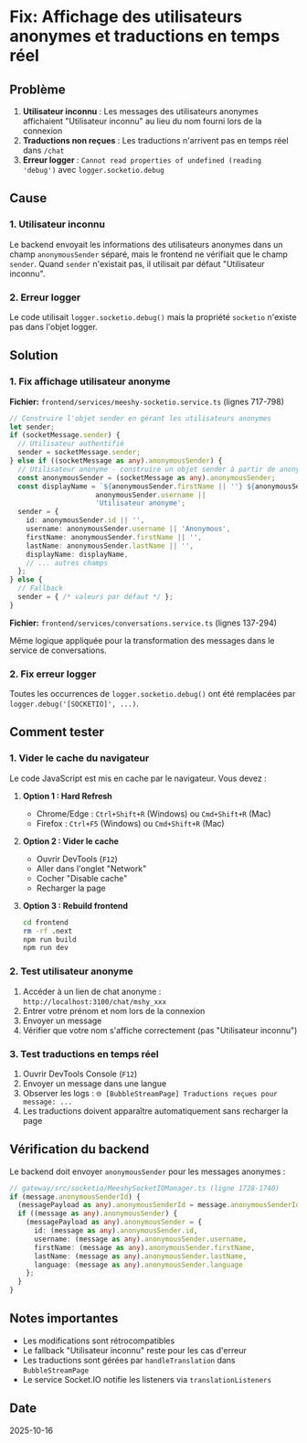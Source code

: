 # Fix: Affichage des utilisateurs anonymes et traductions en temps réel

## Problème

1. **Utilisateur inconnu** : Les messages des utilisateurs anonymes affichaient "Utilisateur inconnu" au lieu du nom fourni lors de la connexion
2. **Traductions non reçues** : Les traductions n'arrivent pas en temps réel dans `/chat`
3. **Erreur logger** : `Cannot read properties of undefined (reading 'debug')` avec `logger.socketio.debug`

## Cause

### 1. Utilisateur inconnu
Le backend envoyait les informations des utilisateurs anonymes dans un champ `anonymousSender` séparé, mais le frontend ne vérifiait que le champ `sender`. Quand `sender` n'existait pas, il utilisait par défaut "Utilisateur inconnu".

### 2. Erreur logger
Le code utilisait `logger.socketio.debug()` mais la propriété `socketio` n'existe pas dans l'objet logger.

## Solution

### 1. Fix affichage utilisateur anonyme

**Fichier:** `frontend/services/meeshy-socketio.service.ts` (lignes 717-798)

```typescript
// Construire l'objet sender en gérant les utilisateurs anonymes
let sender;
if (socketMessage.sender) {
  // Utilisateur authentifié
  sender = socketMessage.sender;
} else if ((socketMessage as any).anonymousSender) {
  // Utilisateur anonyme - construire un objet sender à partir de anonymousSender
  const anonymousSender = (socketMessage as any).anonymousSender;
  const displayName = `${anonymousSender.firstName || ''} ${anonymousSender.lastName || ''}`.trim() || 
                     anonymousSender.username || 
                     'Utilisateur anonyme';
  sender = {
    id: anonymousSender.id || '',
    username: anonymousSender.username || 'Anonymous',
    firstName: anonymousSender.firstName || '',
    lastName: anonymousSender.lastName || '',
    displayName: displayName,
    // ... autres champs
  };
} else {
  // Fallback
  sender = { /* valeurs par défaut */ };
}
```

**Fichier:** `frontend/services/conversations.service.ts` (lignes 137-294)

Même logique appliquée pour la transformation des messages dans le service de conversations.

### 2. Fix erreur logger

Toutes les occurrences de `logger.socketio.debug()` ont été remplacées par `logger.debug('[SOCKETIO]', ...)`.

## Comment tester

### 1. Vider le cache du navigateur

Le code JavaScript est mis en cache par le navigateur. Vous devez :

1. **Option 1 : Hard Refresh**
   - Chrome/Edge : `Ctrl+Shift+R` (Windows) ou `Cmd+Shift+R` (Mac)
   - Firefox : `Ctrl+F5` (Windows) ou `Cmd+Shift+R` (Mac)

2. **Option 2 : Vider le cache**
   - Ouvrir DevTools (`F12`)
   - Aller dans l'onglet "Network"
   - Cocher "Disable cache"
   - Recharger la page

3. **Option 3 : Rebuild frontend**
   ```bash
   cd frontend
   rm -rf .next
   npm run build
   npm run dev
   ```

### 2. Test utilisateur anonyme

1. Accéder à un lien de chat anonyme : `http://localhost:3100/chat/mshy_xxx`
2. Entrer votre prénom et nom lors de la connexion
3. Envoyer un message
4. Vérifier que votre nom s'affiche correctement (pas "Utilisateur inconnu")

### 3. Test traductions en temps réel

1. Ouvrir DevTools Console (`F12`)
2. Envoyer un message dans une langue
3. Observer les logs : `🌐 [BubbleStreamPage] Traductions reçues pour message: ...`
4. Les traductions doivent apparaître automatiquement sans recharger la page

## Vérification du backend

Le backend doit envoyer `anonymousSender` pour les messages anonymes :

```typescript
// gateway/src/socketio/MeeshySocketIOManager.ts (ligne 1728-1740)
if (message.anonymousSenderId) {
  (messagePayload as any).anonymousSenderId = message.anonymousSenderId;
  if ((message as any).anonymousSender) {
    (messagePayload as any).anonymousSender = {
      id: (message as any).anonymousSender.id,
      username: (message as any).anonymousSender.username,
      firstName: (message as any).anonymousSender.firstName,
      lastName: (message as any).anonymousSender.lastName,
      language: (message as any).anonymousSender.language
    };
  }
}
```

## Notes importantes

- Les modifications sont rétrocompatibles
- Le fallback "Utilisateur inconnu" reste pour les cas d'erreur
- Les traductions sont gérées par `handleTranslation` dans `BubbleStreamPage`
- Le service Socket.IO notifie les listeners via `translationListeners`

## Date

2025-10-16

